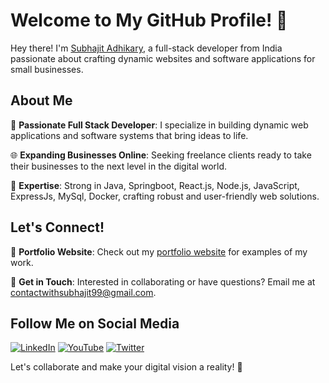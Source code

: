 # Welcome to My GitHub Profile! 🚀

Hey there! I'm [Subhajit Adhikary](https://www.linkedin.com/in/subhajit-adhikary/), a full-stack developer from India passionate about crafting dynamic websites and software applications for small businesses.

## About Me

🌟 **Passionate Full Stack Developer**: I specialize in building dynamic web applications and software systems that bring ideas to life.

🌐 **Expanding Businesses Online**: Seeking freelance clients ready to take their businesses to the next level in the digital world.

💼 **Expertise**: Strong in Java, Springboot, React.js, Node.js, JavaScript, ExpressJs, MySql, Docker, crafting robust and user-friendly web solutions.

## Let's Connect!

🔗 **Portfolio Website**: Check out my [portfolio website](https://personal-portfolio-subhajit.vercel.app/) for examples of my work.

📧 **Get in Touch**: Interested in collaborating or have questions? Email me at [contactwithsubhajit99@gmail.com](mailto:contactwithsubhajit99@gmail.com).

## Follow Me on Social Media

[![LinkedIn](https://img.shields.io/badge/LinkedIn-0077B5?style=for-the-badge&logo=linkedin&logoColor=white)](https://www.linkedin.com/in/subhajit-adhikary/)
[![YouTube](https://img.shields.io/badge/YouTube-FF0000?style=for-the-badge&logo=youtube&logoColor=white)](https://www.youtube.com/@codewithsubhajit-real/videos)
[![Twitter](https://img.shields.io/badge/Twitter-1DA1F2?style=for-the-badge&logo=twitter&logoColor=white)](https://x.com/https://x.com/CodeWidSubhajit)

Let's collaborate and make your digital vision a reality! 🌟
